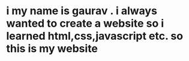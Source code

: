 # i my name is gaurav . i always wanted to create a website so i learned html,css,javascript etc. so this is my website
